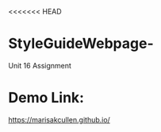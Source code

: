 <<<<<<< HEAD
# StyleGuideWebpage-
Unit 16 Assignment 

# Demo Link:
https://marisakcullen.github.io/
